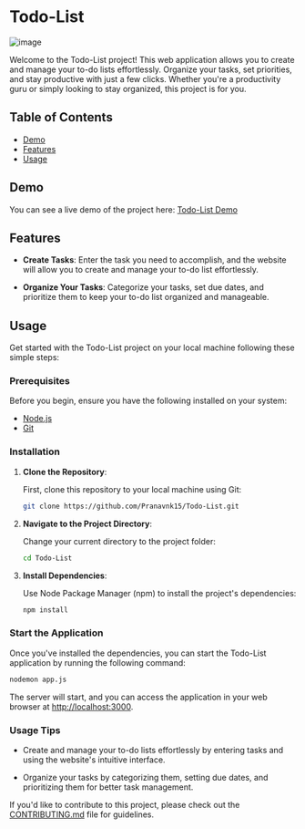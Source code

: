 # Todo-List

![image](https://github.com/Pranavnk15/Todo-List/assets/96475101/3e8334b6-71f3-45b4-9103-3ce6485e5237)

Welcome to the Todo-List project! This web application allows you to create and manage your to-do lists effortlessly. Organize your tasks, set priorities, 
and stay productive with just a few clicks. Whether you're a productivity guru or simply looking to stay organized, this project is for you.

## Table of Contents

- [Demo](#demo)
- [Features](#features)
- [Usage](#usage)


## Demo

You can see a live demo of the project here: [Todo-List Demo](https://frail-plum-stingray.cyclic.app)

## Features

- **Create Tasks**: Enter the task you need to accomplish, and the website will allow you to create and manage your to-do list effortlessly.

- **Organize Your Tasks**: Categorize your tasks, set due dates, and prioritize them to keep your to-do list organized and manageable.

## Usage

Get started with the Todo-List project on your local machine following these simple steps:

### Prerequisites

Before you begin, ensure you have the following installed on your system:

- [Node.js](https://nodejs.org/)
- [Git](https://git-scm.com/)

### Installation

1. **Clone the Repository**:

   First, clone this repository to your local machine using Git:

   ```bash
   git clone https://github.com/Pranavnk15/Todo-List.git
   ```

2. **Navigate to the Project Directory**:

   Change your current directory to the project folder:

   ```bash
   cd Todo-List
   ```

3. **Install Dependencies**:

   Use Node Package Manager (npm) to install the project's dependencies:

   ```bash
   npm install
   ```

### Start the Application

Once you've installed the dependencies, you can start the Todo-List application by running the following command:

```bash
nodemon app.js
```

The server will start, and you can access the application in your web browser at [http://localhost:3000](http://localhost:3000).

### Usage Tips

- Create and manage your to-do lists effortlessly by entering tasks and using the website's intuitive interface.

- Organize your tasks by categorizing them, setting due dates, and prioritizing them for better task management.

If you'd like to contribute to this project, please check out the [CONTRIBUTING.md](CONTRIBUTING.md) file for guidelines.
